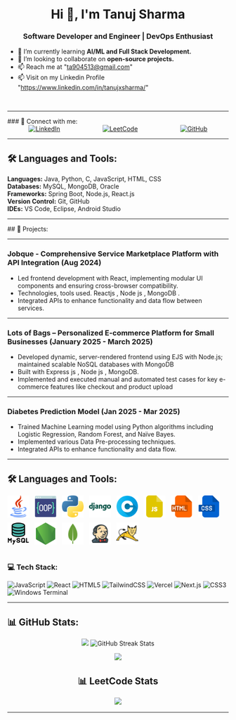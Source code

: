 <h1 align="center">Hi 👋, I'm Tanuj Sharma</h1>
<h3 align="center">Software Developer and Engineer | DevOps Enthusiast</h3>

- 🌱 I’m currently learning **AI/ML and Full Stack Development.**  
- 👯 I’m looking to collaborate on **open-source projects.**  
- 📫 Reach me at "ta904513@gmail.com"  
- 📫 Visit on my Linkedin Profile "https://www.linkedin.com/in/tanujxsharma/"  
<br>    



<hr>
### 🔗 Connect with me:
<div align="left" style="display:flex; justify-content:space-around;">
  <a href="https://www.linkedin.com/in/tanujxsharma/" target="_blank">
    <img alt="LinkedIn" src="https://img.shields.io/badge/LinkedIn-%230077B5.svg?logo=linkedin&logoColor=white" />
  </a>
  
  <a href="https://leetcode.com/u/Tanujxsharma/" target="_blank">
    <img alt="LeetCode" src="https://img.shields.io/badge/LeetCode-000000?style=for-the-badge&logo=leetcode&logoColor=FFB400" />
  </a>

  <a href="https://github.com/Tanujxsharma" target="_blank">
    <img alt="GitHub" src="https://img.shields.io/badge/GitHub-100000?style=for-the-badge&logo=github&logoColor=white" width="50" height="50" />
  </a>
</div>


<hr>

## 🛠 Languages and Tools:
**Languages:** Java, Python, C, JavaScript, HTML, CSS  
**Databases:** MySQL, MongoDB, Oracle  
**Frameworks:** Spring Boot, Node.js, React.js  
**Version Control:** Git, GitHub  
**IDEs:** VS Code, Eclipse, Android Studio  

<hr>
## 🚀 Projects:

---

### Jobque - Comprehensive Service Marketplace Platform with API Integration (Aug 2024)
- Led frontend development with React, implementing modular UI components and ensuring cross-browser
  compatibility.  
- Technologies, tools used. Reactjs , Node js , MongoDB .
- Integrated APIs to enhance functionality and data flow between services.

---

### Lots of Bags – Personalized E-commerce Platform for Small Businesses (January 2025 - March 2025)
- Developed dynamic, server-rendered frontend using EJS with Node.js; maintained scalable NoSQL databases with
  MongoDB
- Built with Express js , Node js , MongoDB.  
- Implemented and executed manual and automated test cases for key e-commerce features like checkout and product
  upload

---

### Diabetes Prediction Model (Jan 2025 - Mar 2025)
- Trained Machine Learning model using Python algorithms including Logistic Regression, Random Forest, and Naïve Bayes.  
- Implemented various Data Pre-processing techniques.  
- Integrated APIs to enhance functionality and data flow.

<hr>




## 🛠 Languages and Tools:

<div align="left" style="display: flex; flex-wrap: wrap; gap: 12px;">
  <img src="https://raw.githubusercontent.com/sohil-khann/sohil-khann/main/img/java.png" alt="Java" width="50px" height="50px" />
  <img src="https://raw.githubusercontent.com/sohil-khann/sohil-khann/main/img/programming.png" alt="OOPS" width="50px" height="50px" />
  <img src="https://raw.githubusercontent.com/sohil-khann/sohil-khann/main/img/python.png" alt="Python" width="50px" height="50px" />
  <img src="https://raw.githubusercontent.com/sohil-khann/sohil-khann/main/img/icons8-django-48.png" alt="Django" width="50px" height="50px" />
  <img src="https://raw.githubusercontent.com/sohil-khann/sohil-khann/main/img/letter-c.png" alt="C" width="50px" height="50px" />
  <img src="https://raw.githubusercontent.com/sohil-khann/sohil-khann/main/img/js-file.png" alt="JavaScript" width="50px" height="50px" />
  <img src="https://raw.githubusercontent.com/sohil-khann/sohil-khann/main/img/html.png" alt="HTML" width="50px" height="50px" />
  <img src="https://raw.githubusercontent.com/sohil-khann/sohil-khann/main/img/css.png" alt="CSS" width="50px" height="50px" />
  <img src="https://raw.githubusercontent.com/sohil-khann/sohil-khann/main/img/mysql.png" alt="MySQL" width="50px" height="50px" />
  <img src="https://raw.githubusercontent.com/sohil-khann/sohil-khann/main/img/node-js.png" alt="Node.js" width="50px" height="50px" />
  <img src="https://raw.githubusercontent.com/sohil-khann/sohil-khann/main/img/icons8-mongo-db-48.png" alt="MongoDB" width="50px" height="50px" />
  <img src="https://raw.githubusercontent.com/sohil-khann/sohil-khann/main/img/icons8-jenkins-48.png" alt="Jenkins" width="50px" height="50px" />
  <img src="https://raw.githubusercontent.com/sohil-khann/sohil-khann/main/img/icons8-tomcat-48.png" alt="Tomcat" width="50px" height="50px" />
</div>

<br/>

### 💻 Tech Stack:
![JavaScript](https://img.shields.io/badge/javascript-%23323330.svg?style=for-the-badge&logo=javascript&logoColor=%23F7DF1E) 
![React](https://img.shields.io/badge/react-%2320232a.svg?style=for-the-badge&logo=react&logoColor=%2361DAFB) 
![HTML5](https://img.shields.io/badge/html5-%23E34F26.svg?style=for-the-badge&logo=html5&logoColor=white) 
![TailwindCSS](https://img.shields.io/badge/tailwindcss-%2338B2AC.svg?style=for-the-badge&logo=tailwind-css&logoColor=white) 
![Vercel](https://img.shields.io/badge/vercel-%23000000.svg?style=for-the-badge&logo=vercel&logoColor=white) 
![Next.js](https://img.shields.io/badge/Next-black?style=for-the-badge&logo=next.js&logoColor=white) 
![CSS3](https://img.shields.io/badge/css3-%231572B6.svg?style=for-the-badge&logo=css3&logoColor=white) 
![Windows Terminal](https://img.shields.io/badge/Windows%20Terminal-%234D4D4D.svg?style=for-the-badge&logo=windows-terminal&logoColor=white)


<hr>

## 📊 GitHub Stats:

<p align="center">
  <img width="48%" src="https://github-readme-stats.vercel.app/api?username=Tanujxsharma&show_icons=true&theme=radical" />
  <img width="48%" src="https://github-readme-streak-stats.herokuapp.com/?user=Tanujxsharma&theme=radical" alt="GitHub Streak Stats" />

  
</p>

<p align="center">
  <img src="https://github-readme-stats.vercel.app/api/top-langs/?username=Tanujxsharma&theme=dark&hide_border=false&include_all_commits=false&count_private=false&layout=compact" />
</p>

<div align="center">
  <h2>📊 LeetCode Stats</h2>
  <img src="https://leetcode-stats.vercel.app/api?username=Tanujxsharma&theme=dark" />
</div>

<hr>